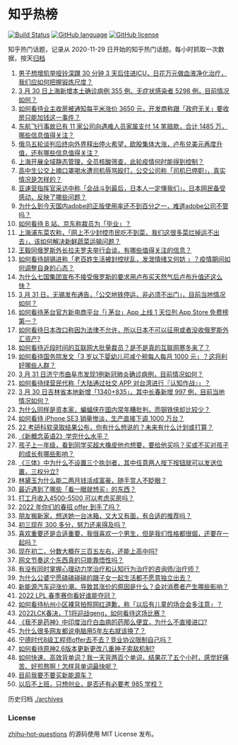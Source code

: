 # 知乎热榜
[![Build Status](https://github.com/ToWeLong/zhihu-hot-questions/workflows/CI/badge.svg)](https://github.com/ToWeLong/zhihu-hot-questions/actions)
[![GitHub language](https://img.shields.io/badge/language-golang-orange.svg)](https://golang.org/)
[![GitHub license](https://img.shields.io/github/license/ToWeLong/zhihu-hot-questions)](https://github.com/ToWeLong/zhihu-hot-questions/blob/main/LICENSE)

知乎热门话题，记录从 2020-11-29 日开始的知乎热门话题。每小时抓取一次数据，按天[归档](./archives)

<!-- BEGIN -->

1. [男子想增肌举哑铃深蹲 30 分钟 3 天后住进ICU，日花万元做血液净化治疗，我们应如何把握锻炼尺度？](https://www.zhihu.com/question/524952765)
1. [3 月 30 日上海新增本土确诊病例 355 例、无症状感染者 5298 例，目前情况如何？](https://www.zhihu.com/question/525145043)
1. [如何看待业主收房被通知每平米涨价 3650 元，开发商称跟「政府无关」要收房只能加钱这一事件？](https://www.zhihu.com/question/524863933)
1. [东航飞行事故已有 11 家公司向遇难人员家属支付 14 笔赔款，合计 1485 万，哪些信息值得关注？](https://www.zhihu.com/question/525057782)
1. [俄乌五轮谈判后终向外界释出停火希望，欧股集体大涨，卢布兑美元再度升值，还有哪些信息值得关注？](https://www.zhihu.com/question/524948826)
1. [上海开展全域静态管理，全员核酸筛查，此轮疫情何时能得到控制？](https://www.zhihu.com/question/525097668)
1. [高中生公交上摘口罩喝水遭司机辱骂殴打，公交公司称「司机已停职」，真实情况是怎样的？](https://www.zhihu.com/question/525043244)
1. [亚速营指挥官采访中称「会战斗到最后，日本人一定懂我们」，日本网民备受感动，反映了哪些问题？](https://www.zhihu.com/question/525068031)
1. [为什么到今天国内adobe的正版使用率还不到百分之一，难道adobe公司不管吗？](https://www.zhihu.com/question/521078481)
1. [如何看待 B 站、京东称裁员为「毕业」？](https://www.zhihu.com/question/524592661)
1. [上海浦东菜农称，「网上不少封控市民吃不到菜，我们这很多菜烂掉运不出去」，该如何解决新鲜蔬菜运输问题？](https://www.zhihu.com/question/525027716)
1. [王毅同俄罗斯外长拉夫罗夫举行会谈，有哪些值得关注的信息？](https://www.zhihu.com/question/525055626)
1. [如何看待胡锡进称「老百姓生活被封控扰乱，发泄情绪又何妨 」？疫情期间如何调整自身的心态？](https://www.zhihu.com/question/524768131)
1. [为什么七国集团宣布不接受俄罗斯的要求用卢布买天然气后卢布升值还这么快？](https://www.zhihu.com/question/524759143)
1. [3 月 31 日，无锡发布通告，「公交地铁停运，非必须不出门」，目前当地情况如何？](https://www.zhihu.com/question/525140855)
1. [如何看待茅台官方新电商平台「i 茅台」App 上线 1 天位列 App Store 免费榜第一？](https://www.zhihu.com/question/524817222)
1. [如何看待日本改口称因为法律不允许，所以日本不可以征用或者没收俄罗斯外汇资产?](https://www.zhihu.com/question/524787443)
1. [如何看待近段时间的互联网大批量裁员？是不是真的互联网寒冬来了？](https://www.zhihu.com/question/524364448)
1. [如何看待国务院发文「3 岁以下婴幼儿可减个税每人每月 1000 元」？这将利好哪些人群？](https://www.zhihu.com/question/524735601)
1. [3 月 31 日济宁市曲阜市发现1例新冠肺炎确诊病例，目前情况如何？](https://www.zhihu.com/question/525145727)
1. [如何看待绿营民代称「大陆通过社交 APP 对台湾进行『认知作战』」？](https://www.zhihu.com/question/524981087)
1. [3 月 30 日吉林省本地新增「1340+835」，其中长春新增 997 例，目前当地情况如何？](https://www.zhihu.com/question/525150950)
1. [为什么同样是资本家，蝙蝠侠在国内常年糟批判，而钢铁侠却比较少？](https://www.zhihu.com/question/524293091)
1. [如何看待 iPhone SE3 销量惨淡，生产直接下调 1000 万台？](https://www.zhihu.com/question/524844865)
1. [22 考研科软录取结果公布，你有什么想说的？未来有什么计划或打算？](https://www.zhihu.com/question/525078503)
1. [《新概念英语2》学完什么水平？](https://www.zhihu.com/question/379061836)
1. [孩子上一年级，看到同学买超大橡皮他也想要，要给他买吗？买或不买对孩子的成长有哪些影响？](https://www.zhihu.com/question/524278349)
1. [《三体》中为什么不设置三个执剑者，其中任意两人按下按钮就可以发送位置，三权分立?](https://www.zhihu.com/question/405281358)
1. [林黛玉为什么能二两月钱活成富豪，随手赏人不眨眼？](https://www.zhihu.com/question/358030992)
1. [最近遇到了哪些「看一眼就想买」的东西？](https://www.zhihu.com/question/524958481)
1. [打工月收入4500-5500    可以考虑买房吗？](https://www.zhihu.com/question/524934375)
1. [2022 年你们的春招 offer 到手了吗？](https://www.zhihu.com/question/523577346)
1. [朋友搬新家，想送她一台冰箱，又大又有面，有合适的推荐吗？](https://www.zhihu.com/question/524977698)
1. [初三现在 300 多分，努力还来得及吗？](https://www.zhihu.com/question/519023691)
1. [喜欢重要还是合适重要，我很喜欢一个男生，但是我们性格都很倔，还要在一起吗？](https://www.zhihu.com/question/524591210)
1. [现在初二，分数大概在三百五左右，还能上高中吗?](https://www.zhihu.com/question/524943545)
1. [网文节奏这个东西真的只能靠悟性吗？](https://www.zhihu.com/question/522441837)
1. [有没有同时掌握心理动力学治疗和认知行为治疗的咨询师/治疗师？](https://www.zhihu.com/question/521967567)
1. [为什么公婆宁愿磕磕碰碰的跟子女一起生活都不愿意独立出去？](https://www.zhihu.com/question/437257253)
1. [新能源汽车迎涨价潮，导致其涨价的原因是什么？会对消费者产生哪些影响？](https://www.zhihu.com/question/523399395)
1. [2022 LPL 春季赛你看好谁能夺冠？](https://www.zhihu.com/question/524854209)
1. [如何看待杭州小区裸背拍照网红道歉，称「以后有儿童的场合会多注意」？](https://www.zhihu.com/question/524987591)
1. [2022LCK春决，T1将迎战geng，如何看待这场比赛？](https://www.zhihu.com/question/524739626)
1. [《我不是药神》中印度治疗白血病的药那么便宜，为什么不直接进口?](https://www.zhihu.com/question/517082772)
1. [为什么很多网友都说电脑用5年左右就该换了？](https://www.zhihu.com/question/521171582)
1. [宁德时代8级工程师offer去不去？竞业协议限制自己吗？](https://www.zhihu.com/question/507681722)
1. [如何看待原神2.6版本更新更改八重神子索敌机制?](https://www.zhihu.com/question/524946579)
1. [如何快速、高效背单词？我一天背两百个单词，结果花了五个小时，感觉好痛苦、好煎熬啊！怎样背单词最快呢？](https://www.zhihu.com/question/370064579)
1. [目前我要不要买新能源车？](https://www.zhihu.com/question/522249240)
1. [以后不上班，只想创业，是否还有必要考 985 学校？](https://www.zhihu.com/question/524532506)

<!-- END -->

历史归档 [./archives](./archives)


### License
[zhihu-hot-questions](https://github.com/towelong/zhihu-hot-questions) 的源码使用 MIT License 发布。